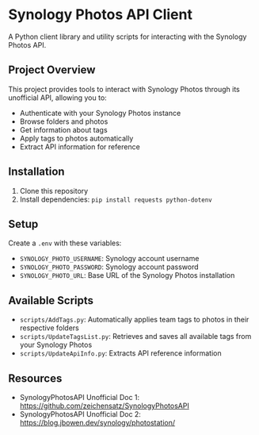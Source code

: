 # Synology Photos API Client

A Python client library and utility scripts for interacting with the Synology Photos API.

## Project Overview

This project provides tools to interact with Synology Photos through its unofficial API, allowing you to:
- Authenticate with your Synology Photos instance
- Browse folders and photos
- Get information about tags
- Apply tags to photos automatically
- Extract API information for reference

## Installation

1. Clone this repository
2. Install dependencies: `pip install requests python-dotenv`

## Setup
Create a `.env` with these variables:
  - `SYNOLOGY_PHOTO_USERNAME`: Synology account username
  - `SYNOLOGY_PHOTO_PASSWORD`: Synology account password
  - `SYNOLOGY_PHOTO_URL`: Base URL of the Synology Photos installation

## Available Scripts

- `scripts/AddTags.py`: Automatically applies team tags to photos in their respective folders
- `scripts/UpdateTagsList.py`: Retrieves and saves all available tags from your Synology Photos
- `scripts/UpdateApiInfo.py`: Extracts API reference information

## Resources
- SynologyPhotosAPI Unofficial Doc 1: https://github.com/zeichensatz/SynologyPhotosAPI
- SynologyPhotosAPI Unofficial Doc 2: https://blog.jbowen.dev/synology/photostation/
